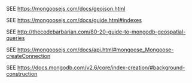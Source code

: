 SEE https://mongoosejs.com/docs/geojson.html

SEE https://mongoosejs.com/docs/guide.html#indexes

SEE http://thecodebarbarian.com/80-20-guide-to-mongodb-geospatial-queries

SEE https://mongoosejs.com/docs/api.html#mongoose_Mongoose-createConnection

SEE https://docs.mongodb.com/v2.6/core/index-creation/#background-construction